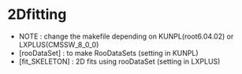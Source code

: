 # 2Dfitting
- NOTE : change the makefile depending on KUNPL(root6.04.02) or LXPLUS(CMSSW_8_0_0)
- [rooDataSet] : to make RooDataSets  (setting in KUNPL)
- [fit_SKELETON] : 2D fits using rooDataSet  (setting in LXPLUS)
